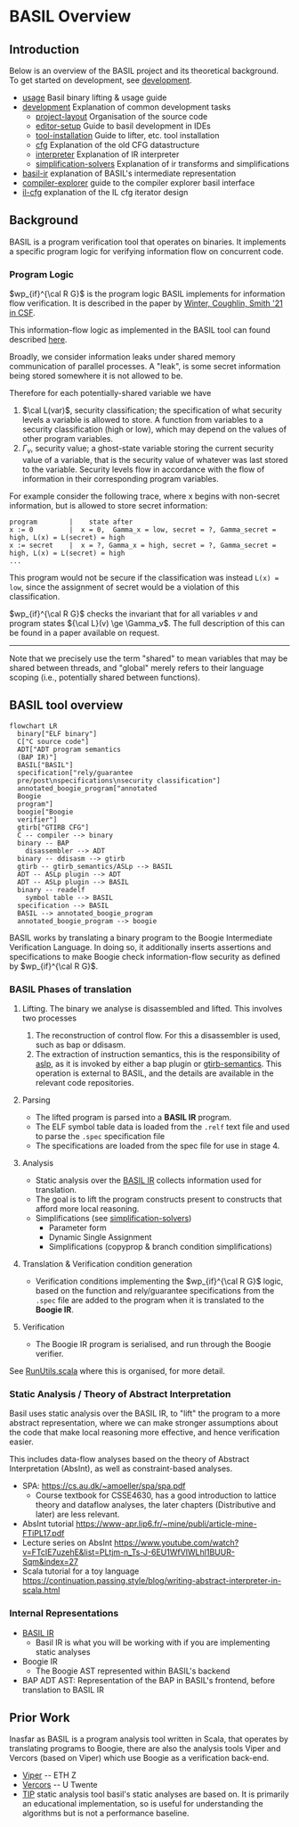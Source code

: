 # BASIL Overview


## Introduction

Below is an overview of the BASIL project and its theoretical background. 
To get started on development, see [development](development).

- [usage](usage.md) Basil binary lifting & usage guide
- [development](development/readme.md) Explanation of common development tasks
    - [project-layout](development/project-layout.md) Organisation of the source code
    - [editor-setup](development/editor-setup.md) Guide to basil development in IDEs 
    - [tool-installation](development/tool-installation.md) Guide to lifter, etc. tool installation
    - [cfg](development/cfg.md) Explanation of the old CFG datastructure 
    - [interpreter](development/interpreter.md) Explanation of IR interpreter
    - [simplification-solvers](development/simplification-solvers.md) Explanation of ir transforms and simplifications
- [basil-ir](basil-ir.md) explanation of BASIL's intermediate representation
- [compiler-explorer](compiler-explorer.md) guide to the compiler explorer basil interface
- [il-cfg](il-cfg.md) explanation of the IL cfg iterator design

## Background

BASIL is a program verification tool that operates on binaries. It implements a specific program logic
for verifying information flow on concurrent code.

### Program Logic 

$wp_{if}^{\cal R G}$ is the program logic BASIL implements for information flow verification. It is described in 
the paper by [Winter, Coughlin, Smith '21 in CSF](https://github.com/UQ-PAC/wpif_CSF21/blob/main/WinterCoughlinSmith_CSF2021.pdf).

This information-flow logic as implemented in the BASIL tool can found described [here](iflogic-encoding.pdf).

Broadly, we consider information leaks under shared memory communication of parallel processes.
A "leak", is some secret information being stored somewhere it is not allowed to be.

Therefore for each potentially-shared variable we have 

1. $\cal L(var)$, security classification; the specification of what security levels a variable is allowed to store. A function from variables to a security classification (high or low), which may depend on the values of other program variables.
2. $\Gamma_v$, security value; a ghost-state variable storing the current security value of a variable, 
    that is the security value of whatever was last stored to the variable. Security levels
  flow in accordance with the flow of information in their corresponding program variables.

For example consider the following trace, where x begins with non-secret information, but is allowed 
to store secret information:

```
program        |    state after
x := 0         |  x = 0,  Gamma_x = low, secret = ?, Gamma_secret = high, L(x) = L(secret) = high
x := secret    |  x = ?, Gamma_x = high, secret = ?, Gamma_secret = high, L(x) = L(secret) = high
...
```

This program would not be secure if the classification was instead `L(x) = low`, since the assignment of 
secret would be a violation of this classification.

$wp_{if}^{\cal R G}$ checks the invariant that for all variables $v$ and program states ${\cal L}(v) \ge \Gamma_v$. 
The full description of this can be found in a paper available on request.

---

Note that we precisely use the term "shared" to mean variables that may be shared between threads, 
and "global" merely refers to their language scoping (i.e., potentially shared between functions).

## BASIL tool overview

```mermaid 
flowchart LR
  binary["ELF binary"]
  C["C source code"]
  ADT["ADT program semantics
  (BAP IR)"]
  BASIL["BASIL"]
  specification["rely/guarantee
  pre/post\nspecifications\nsecurity classification"]
  annotated_boogie_program["annotated
  Boogie
  program"]
  boogie["Boogie
  verifier"]
  gtirb["GTIRB CFG"]
  C -- compiler --> binary
  binary -- BAP
    disassembler --> ADT
  binary -- ddisasm --> gtirb
  gtirb -- gtirb_semantics/ASLp --> BASIL
  ADT -- ASLp plugin --> ADT
  ADT -- ASLp plugin --> BASIL
  binary -- readelf
    symbol table --> BASIL
  specification --> BASIL
  BASIL --> annotated_boogie_program
  annotated_boogie_program --> boogie
```

BASIL works by translating a binary program to the Boogie Intermediate Verification Language. In doing so,
it additionally inserts assertions and specifications to make Boogie check information-flow security as defined by $wp_{if}^{\cal R G}$.

### BASIL Phases of translation

1. Lifting. 
    The binary we analyse is disassembled and lifted. This involves two processes
    1. The reconstruction of control flow. For this a disassembler is used, such as bap or ddisasm.
    2. The extraction of instruction semantics, this is the responsibility of [aslp](https://github.com/UQ-PAC/aslp), 
    as it is invoked by either a bap plugin or [gtirb-semantics](https://github.com/UQ-PAC/gtirb-semantics). 
    This operation is external to BASIL, and the details are available in the relevant code repositories. 

2. Parsing
    - The lifted program is parsed into a **BASIL IR** program.
    - The ELF symbol table data is loaded from the `.relf` text file and used to parse the `.spec` specification file
    - The specifications are loaded from the spec file for use in stage 4.
3. Analysis
    - Static analysis over the [BASIL IR](basil-ir.md) collects information used for translation.
    - The goal is to lift the program constructs present to constructs that afford more local reasoning.
    - Simplifications (see [simplification-solvers](development/simplification-solvers.md))
      - Parameter form
      - Dynamic Single Assignment
      - Simplifications (copyprop & branch condition simplifications)
4. Translation & Verification condition generation 
    - Verification conditions implementing the $wp_{if}^{\cal R G}$ logic, based on the function and rely/guarantee specifications 
    from the `.spec` file are added to the program when it is translated to the **Boogie IR**.
5. Verification
    - The Boogie IR program is serialised, and run through the Boogie verifier.

See [RunUtils.scala](../src/main/scala/util/RunUtils.scala) where this is organised, for more detail.


###  Static Analysis / Theory of Abstract Interpretation

Basil uses static analysis over the BASIL IR, to "lift" the program to a more abstract representation, 
where we can make stronger assumptions about the code that make local reasoning more effective,
and hence verification easier.

This includes data-flow analyses based on the theory of Abstract Interpretation (AbsInt), as well 
as constraint-based analyses. 

- SPA:  https://cs.au.dk/~amoeller/spa/spa.pdf
  - Course textbook for CSSE4630, has a good introduction to lattice theory and dataflow analyses, the later 
    chapters (Distributive and later) are less relevant. 
- AbsInt tutorial https://www-apr.lip6.fr/~mine/publi/article-mine-FTiPL17.pdf 
- Lecture series on AbsInt https://www.youtube.com/watch?v=FTcIE7uzehE&list=PLtjm-n_Ts-J-6EU1WfVIWLhl1BUUR-Sqm&index=27
- Scala tutorial for a toy language https://continuation.passing.style/blog/writing-abstract-interpreter-in-scala.html

### Internal Representations

- [BASIL IR](basil-ir.md)
  - Basil IR is what you will be working with if you are implementing static analyses
- Boogie IR
  - The Boogie AST represented within BASIL's backend
- BAP ADT AST: Representation of the BAP in BASIL's frontend, before translation to BASIL IR

## Prior Work

Inasfar as BASIL is a program analysis tool written in Scala, that operates by translating programs to Boogie, there are also the analysis tools Viper and Vercors (based on Viper)
which use Boogie as a verification back-end.

- [Viper](http://viper.ethz.ch/tutorial/) -- ETH Z
- [Vercors](https://github.com/utwente-fmt/vercors/wiki) -- U Twente 
- [TIP](https://github.com/cs-au-dk/TIP/tree/master) static analysis tool basil's static analyses are based on. It 
  is primarily an educational implementation, so is useful for understanding the algorithms but is not a performance baseline.
